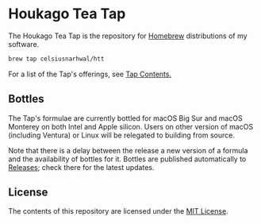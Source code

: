# Houkago Tea Tap

The Houkago Tea Tap is the repository for [Homebrew](https://brew.sh) distributions of my software.

```bash
brew tap celsiusnarhwal/htt
```

For a list of the Tap's offerings, see [Tap Contents](contents.md)[.](https://youtu.be/plAY6-JX7hc)

## Bottles

The Tap's formulae are currently bottled for macOS Big Sur and macOS Monterey on both Intel and Apple silicon. Users on
other version of macOS (including Ventura) or Linux will be relegated to building from source.

Note that there is a delay between the release a new version of a formula and the availability of bottles for it.
Bottles are published automatically to [Releases](/releases); check there for the latest updates.

## License

The contents of this repository are licensed under the [MIT License](LICENSE.md).